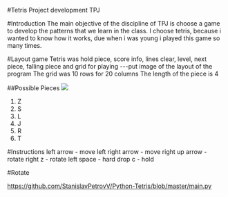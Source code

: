 #Tetris
Project development TPJ 

#Introduction
The main objective of the discipline of TPJ is choose a game to develop the patterns that we learn in the class.
I choose tetris, because i wanted to know how it works, due when i was young i played this game so many times. 

#Layout game
Tetris was hold piece, score info, lines clear, level, next piece, falling piece and grid for playing
---put image of the layout of the program
The grid was 10 rows for 20 columns
The length of the piece is 4

##Possible Pieces
<img src="pieces.jpg">

<ol> 
  <li>Z</li>
  <li>S</li>
  <li>L</li>
  <li>J</li>
  <li>R</li>
  <li>T</li>
</ol>


#Instructions
left arrow - move left
right arrow - move right
up arrow - rotate right
z - rotate left
space - hard drop
c - hold 

#Rotate 

https://github.com/StanislavPetrovV/Python-Tetris/blob/master/main.py

